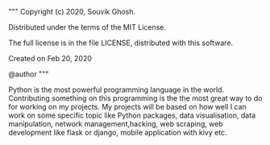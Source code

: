 """ 
Copyright (c) 2020, Souvik Ghosh.

Distributed under the terms of the MIT License.

The full license is in the file LICENSE, distributed with this software.

Created on Feb 20, 2020

@author 
"""

Python is the most powerful programming language in the world. Contributing something on this programming is the the most great way to do for working on my projects. My projects will be based on how well I can work on some specific topic like Python packages, data visualisation, data manipulation, network management,hacking, web scraping, web development like flask or django, mobile application with kivy etc.
